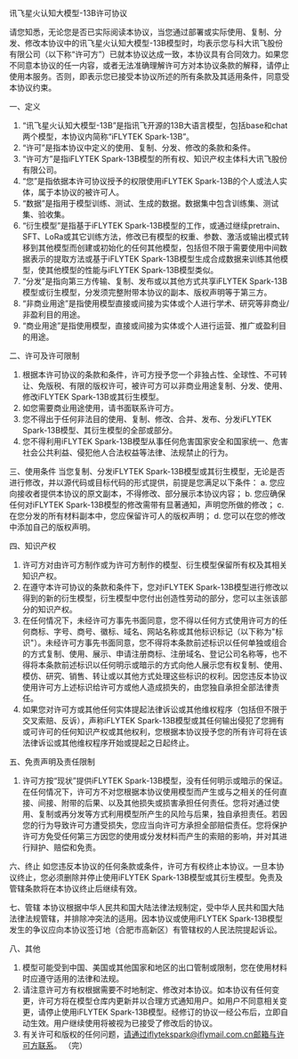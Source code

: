 讯飞星火认知大模型-13B许可协议

请您知悉，无论您是否已实际阅读本协议，当您通过部署或实际使用、复制、分发、修改本协议中的讯飞星火认知大模型-13B模型时，均表示您与科大讯飞股份有限公司（以下称“许可方”）已就本协议达成一致，本协议具有合同效力。如果您不同意本协议的任一内容，或者无法准确理解许可方对本协议条款的解释，请停止使用本服务。否则，即表示您已接受本协议所述的所有条款及其适用条件，同意受本协议约束。

一、定义
1. “讯飞星火认知大模型-13B”是指讯飞开源的13B大语言模型，包括base和chat两个模型，本协议内简称“iFLYTEK Spark-13B”。
2. “许可”是指本协议中定义的使用、复制、分发、修改的条款和条件。
3. “许可方”是指iFLYTEK Spark-13B模型的所有权、知识产权主体科大讯飞股份有限公司。
4.  “您”是指依据本许可协议授予的权限使用iFLYTEK Spark-13B的个人或法人实体，属于本协议的被许可人。 
5.  “数据”是指用于模型训练、测试、生成的数据。数据集中包含训练集、测试集、验收集。
6. “衍生模型”是指基于iFLYTEK Spark-13B模型的工作，或通过继续pretrain、SFT、LoRa或其它训练方法，修改已有模型的权重、参数、激活或输出模式转移到其他模型而创建或初始化的任何其他模型，包括但不限于需要使用中间数据表示的提取方法或基于iFLYTEK Spark-13B模型生成合成数据来训练其他模型，使其他模型的性能与iFLYTEK Spark-13B模型类似。
7. “分发”是指向第三方传输、复制、发布或以其他方式共享iFLYTEK Spark-13B模型或衍生模型，分发须完整附带本协议的副本、版权声明等于第三方。
8. “非商业用途”是指使用模型直接或间接为实体或个人进行学术、研究等非商业/非盈利目的用途。
9. “商业用途”是指使用模型，直接或间接为实体或个人进行运营、推广或盈利目的用途。

二、许可及许可限制
1. 根据本许可协议的条款和条件，许可方授予您一个非独占性、全球性、不可转让、免版税、有限的版权许可，被许可方可以非商业用途复制、分发、使用、修改iFLYTEK Spark-13B或其衍生模型。
2. 如您需要商业用途使用，请书面联系许可方。
3. 您不得出于任何非法目的使用、复制、修改、合并、发布、分发iFLYTEK Spark-13B模型、其衍生模型的全部或部分。
4. 您不得利用iFLYTEK Spark-13B模型从事任何危害国家安全和国家统一、危害社会公共利益、侵犯他人合法权益等法律、法规禁止的行为。

三、使用条件
当您复制、分发iFLYTEK Spark-13B模型或其衍生模型，无论是否进行修改，并以源代码或目标代码的形式提供，前提是您满足以下条件：
a. 您应向接收者提供本协议的原文副本，不得修改、部分展示本协议内容； 
b. 您应确保任何对iFLYTEK Spark-13B模型的修改需带有显著通知，声明您所做的修改； 
c. 在您分发的所有材料副本中，您应保留许可人的版权声明；
d. 您可以在您的修改中添加自己的版权声明。

四、知识产权
1. 许可方对由许可方制作或为许可方制作的模型、衍生模型保留所有权及其相关知识产权。
2. 在遵守本许可协议的条款和条件下，您对iFLYTEK Spark-13B模型进行修改以得到的新的衍生模型，衍生模型中您付出创造性劳动的部分，您可以主张该部分的知识产权。  
3. 在任何情况下，未经许可方事先书面同意，您不得以任何方式使用许可方的任何商标、字号、商号、徽标、域名、网站名称或其他标识标记（以下称为"标识"）。未经许可方事先书面同意，您不得将本条款前述标识以任何单独或组合的方式复制、使用、展示、申请注册商标、注册域名、登记公司名称等，也不得将本条款前述标识以任何明示或暗示的方式向他人展示您有权复制、使用、模仿、研究、销售、转让或以其他方式处理这些标识的权利。因您违反本协议使用许可方上述标识给许可方或他人造成损失的，由您独自承担全部法律责任。
4. 如果您对许可方或其他任何实体提起法律诉讼或其他维权程序（包括但不限于交叉索赔、反诉），声称iFLYTEK Spark-13B模型或其任何输出侵犯了您拥有或可许可的任何知识产权或其他权利，您根据本协议授予您的所有许可将在该法律诉讼或其他维权程序开始或提起之日起终止。

五、免责声明及责任限制
1. 许可方按“现状”提供iFLYTEK Spark-13B模型，没有任何明示或暗示的保证。在任何情况下，许可方不对您根据本协议使用模型而产生或与之相关的任何直接、间接、附带的后果、以及其他损失或损害承担任何责任。您将对通过使用、复制或再分发等方式利用模型所产生的风险与后果，独自承担责任。若因您的行为导致许可方遭受损失，您应当向许可方承担全部赔偿责任。您将保护许可方免受任何第三方因您的使用或分发材料而产生的索赔的影响，并对其进行辩护、赔偿和免责。

六、终止
如您违反本协议的任何条款或条件，许可方有权终止本协议。一旦本协议终止，您必须删除并停止使用iFLYTEK Spark-13B模型或其衍生模型。免责及管辖条款将在本协议终止后继续有效。

七、管辖
本协议根据中华人民共和国大陆法律法规制定，受中华人民共和国大陆法律法规管辖，并排除冲突法的适用。因本协议或使用iFLYTEK Spark-13B模型发生的争议应向本协议签订地（合肥市高新区）有管辖权的人民法院提起诉讼。
  
八、其他
1. 模型可能受到中国、美国或其他国家和地区的出口管制或限制，您在使用材料时应遵守适用的法律和法规。
2. 请注意许可方有权根据需要不时地制定、修改对本协议。如本协议有任何变更，许可方将在模型仓库内更新并以合理方式通知用户。如用户不同意相关变更，请停止使用iFLYTEK Spark-13B模型。经修订的协议一经公布后，立即自动生效。用户继续使用将被视为已接受了修改后的协议。
3. 有关许可和版权的任何问题，请通过iflytekspark@iflymail.com.cn邮箱与许可方联系。
（完）